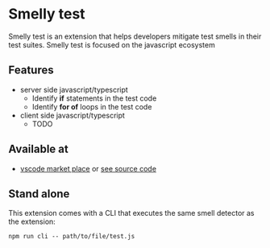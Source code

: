 # Smelly test

Smelly test is an extension that helps developers mitigate test smells in their test suites. Smelly test is focused on the javascript ecosystem

## Features

- server side javascript/typescript
  - Identify **if** statements in the test code
  - Identify **for of** loops in the test code
- client side javascript/typescript
  - TODO

## Available at

- [vscode market place]() or [see source code](./vscode/)

## Stand alone

This extension comes with a CLI that executes the same smell detector as the extension:

```
npm run cli -- path/to/file/test.js
```
